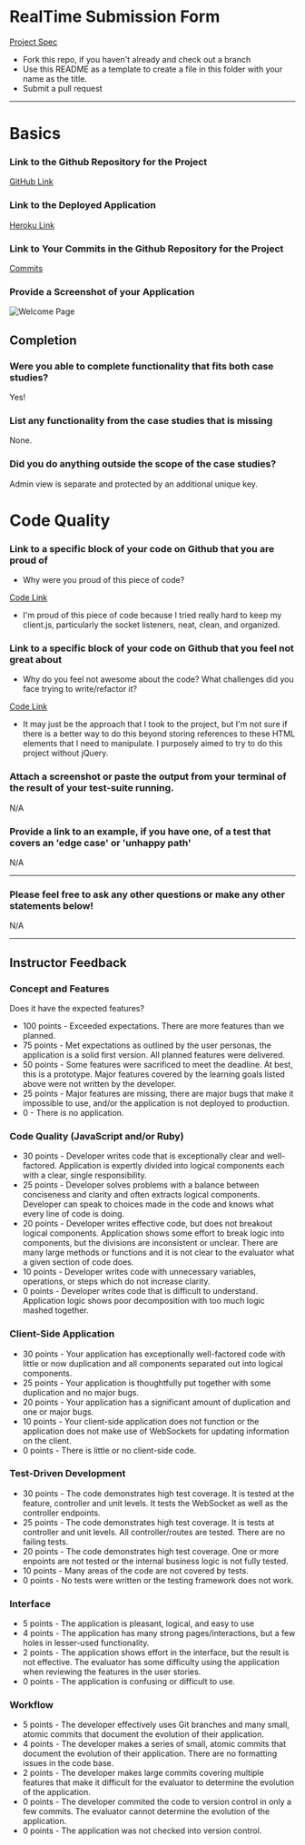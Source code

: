 # RealTime Submission Form
[Project Spec](https://github.com/turingschool/curriculum/blob/master/source/projects/real_time.markdown)

* Fork this repo, if you haven't already and check out a branch
* Use this README as a template to create a file in this folder with your name as the title.
* Submit a pull request

------

# Basics

### Link to the Github Repository for the Project
[GitHub Link](https://github.com/jwperry/real-time)

### Link to the Deployed Application
[Heroku Link](https://realtime-turing-jp.herokuapp.com/)

### Link to Your Commits in the Github Repository for the Project
[Commits](https://github.com/jwperry/real-time/commits/master)

### Provide a Screenshot of your Application

![Welcome Page](http://i.imgur.com/0ghFP5W.png)

## Completion

### Were you able to complete functionality that fits both case studies?
Yes!

### List any functionality from the case studies that is missing
None.

### Did you do anything outside the scope of the case studies?
Admin view is separate and protected by an additional unique key.

# Code Quality

### Link to a specific block of your code on Github that you are proud of
* Why were you proud of this piece of code?

[Code Link](https://github.com/jwperry/real-time/blob/c3b2488adea3419156eed4843997be887a695b39/public/client.js#L25-L55)
  * I'm proud of this piece of code because I tried really hard to keep my client.js, particularly the socket listeners, neat, clean, and organized.

### Link to a specific block of your code on Github that you feel not great about
* Why do you feel not awesome about the code? What challenges did you face trying to write/refactor it?

[Code Link](https://github.com/jwperry/real-time/blob/c3b2488adea3419156eed4843997be887a695b39/public/client.js#L12-L22)
  * It may just be the approach that I took to the project, but I'm not sure if there is a better way to do this beyond storing references to these HTML elements that I need to manipulate. I purposely aimed to try to do this project without jQuery.

### Attach a screenshot or paste the output from your terminal of the result of your test-suite running.
N/A

### Provide a link to an example, if you have one, of a test that covers an 'edge case' or 'unhappy path'
N/A

-----

### Please feel free to ask any other questions or make any other statements below!
N/A

-----

## Instructor Feedback

### Concept and Features

Does it have the expected features?

* 100 points - Exceeded expectations. There are more features than we planned.
* 75 points - Met expectations as outlined by the user personas, the application is a solid first version. All planned features were delivered.
* 50 points - Some features were sacrificed to meet the deadline. At best, this is a prototype. Major features covered by the learning goals listed above were not written by the developer.
* 25 points - Major features are missing, there are major bugs that make it impossible to use, and/or the application is not deployed to production.
* 0 - There is no application.

### Code Quality (JavaScript and/or Ruby)

* 30 points - Developer writes code that is exceptionally clear and well-factored. Application is expertly divided into logical components each with a clear, single responsibility.
* 25 points - Developer solves problems with a balance between conciseness and clarity and often extracts logical components. Developer can speak to choices made in the code and knows what every line of code is doing.
* 20 points - Developer writes effective code, but does not breakout logical components. Application shows some effort to break logic into components, but the divisions are inconsistent or unclear. There are many large methods or functions and it is not clear to the evaluator what a given section of code does.
* 10 points - Developer writes code with unnecessary variables, operations, or steps which do not increase clarity.
* 0 points - Developer writes code that is difficult to understand. Application logic shows poor decomposition with too much logic mashed together.

### Client-Side Application

* 30 points - Your application has exceptionally well-factored code with little or now duplication and all components separated out into logical components.
* 25 points - Your application is thoughtfully put together with some duplication and no major bugs.
* 20 points - Your application has a significant amount of duplication and one or major bugs.
* 10 points - Your client-side application does not function or the application does not make use of WebSockets for updating information on the client.
* 0 points - There is little or no client-side code.

### Test-Driven Development

* 30 points - The code demonstrates high test coverage. It is tested at the feature, controller and unit levels. It tests the WebSocket as well as the controller endpoints.
* 25 points - The code demonstrates high test coverage. It is tests at controller and unit levels. All controller/routes are tested. There are no failing tests.
* 20 points - The code demonstrates high test coverage. One or more enpoints are not tested or the internal business logic is not fully tested.
* 10 points - Many areas of the code are not covered by tests.
* 0 points - No tests were written or the testing framework does not work.

### Interface

* 5 points - The application is pleasant, logical, and easy to use
* 4 points - The application has many strong pages/interactions, but a few holes in lesser-used functionality.
* 2 points - The application shows effort in the interface, but the result is not effective. The evaluator has some difficulty using the application when reviewing the features in the user stories.
* 0 points - The application is confusing or difficult to use.

### Workflow

* 5 points - The developer effectively uses Git branches and many small, atomic commits that document the evolution of their application.
* 4 points - The developer makes a series of small, atomic commits that document the evolution of their application. There are no formatting issues in the code base.
* 2 points - The developer makes large commits covering multiple features that make it difficult for the evaluator to determine the evolution of the application.
* 0 points - The developer commited the code to version control in only a few commits. The evaluator cannot determine the evolution of the application.
* 0 points - The application was not checked into version control.
